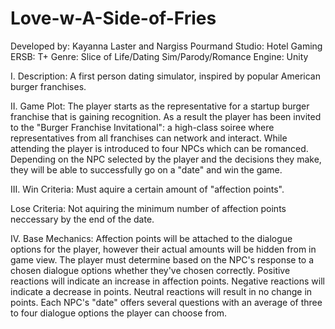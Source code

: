 # Love-w-A-Side-of-Fries
Developed by: Kayanna Laster and Nargiss Pourmand
Studio: Hotel Gaming
ERSB: T+
Genre: Slice of Life/Dating Sim/Parody/Romance
Engine: Unity


I. Description:
A first person dating simulator, inspired by popular American burger franchises. 

II. Game Plot: 
The player starts as the representative for a startup burger franchise that is gaining recognition. As a result the player has been invited to the "Burger Franchise Invitational": a high-class soiree where representatives from all franchises can network and interact. While attending the player is introduced to four NPCs which can be romanced. Depending on the NPC selected by the player and the decisions they make, they will be able to successfully go on a "date" and win the game. 

III. Win Criteria:
Must aquire a certain amount of "affection points".

Lose Criteria:
Not aquiring the minimum number of affection points neccessary by the end of the date.

IV. Base Mechanics:
Affection points will be attached to the dialogue options for the player, however their actual amounts will be hidden from in game view. The player must determine based on the NPC's response to a chosen dialogue options whether they've chosen correctly. Positive reactions will indicate an increase in affection points. Negative reactions will indicate a decrease in points. Neutral reactions will result in no change in points. Each NPC's "date" offers several questions with an average of three to four dialogue options the player can choose from. 



